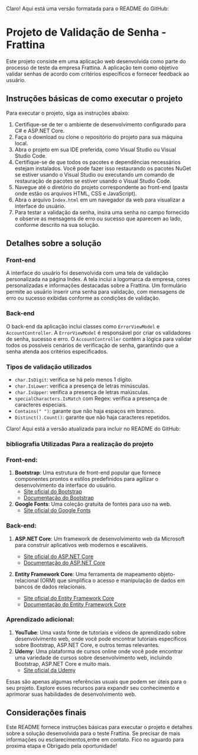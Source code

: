 Claro! Aqui está uma versão formatada para o README do GitHub:

# Projeto de Validação de Senha - Frattina

Este projeto consiste em uma aplicação web desenvolvida como parte do processo de teste da empresa Frattina. A aplicação tem como objetivo validar senhas de acordo com critérios específicos e fornecer feedback ao usuário.

## Instruções básicas de como executar o projeto

Para executar o projeto, siga as instruções abaixo:

1. Certifique-se de ter o ambiente de desenvolvimento configurado para C# e ASP.NET Core.
2. Faça o download ou clone o repositório do projeto para sua máquina local.
3. Abra o projeto em sua IDE preferida, como Visual Studio ou Visual Studio Code.
4. Certifique-se de que todos os pacotes e dependências necessários estejam instalados. Você pode fazer isso restaurando os pacotes NuGet se estiver usando o Visual Studio ou executando um comando de restauração de pacotes se estiver usando o Visual Studio Code.
5. Navegue até o diretório do projeto correspondente ao front-end (pasta onde estão os arquivos HTML, CSS e JavaScript).
6. Abra o arquivo `Index.html` em um navegador da web para visualizar a interface do usuário.
7. Para testar a validação da senha, insira uma senha no campo fornecido e observe as mensagens de erro ou sucesso que aparecem ao lado, conforme descrito na sua solução.

## Detalhes sobre a solução

### Front-end

A interface do usuário foi desenvolvida com uma tela de validação personalizada na página Index. A tela inclui a logomarca da empresa, cores personalizadas e informações destacadas sobre a Frattina. Um formulário permite ao usuário inserir uma senha para validação, com mensagens de erro ou sucesso exibidas conforme as condições de validação.

### Back-end

O back-end da aplicação inclui classes como `ErrorViewModel` e `AccountController`. A `ErrorViewModel` é responsável por criar os validadores de senha, sucesso e erro. O `AccountController` contém a lógica para validar todos os possíveis cenários de verificação de senha, garantindo que a senha atenda aos critérios especificados.

### Tipos de validação utilizados

- `char.IsDigit`: verifica se há pelo menos 1 dígito.
- `char.IsLower`: verifica a presença de letras minúsculas.
- `char.IsUpper`: verifica a presença de letras maiúsculas.
- `specialCharacters.IsMatch` com Regex: verifica a presença de caracteres especiais.
- `Contains(" ")`: garante que não haja espaços em branco.
- `Distinct().Count()`: garante que não haja caracteres repetidos.

Claro! Aqui está a versão atualizada para incluir no README do GitHub:
###  bibliografia Utilizadas Para a realização do projeto
### Front-end:
1. **Bootstrap**: Uma estrutura de front-end popular que fornece componentes prontos e estilos predefinidos para agilizar o desenvolvimento da interface do usuário.
   - [Site oficial do Bootstrap](https://getbootstrap.com/)
   - [Documentação do Bootstrap](https://getbootstrap.com/docs/5.1/getting-started/introduction/)  
4. **Google Fonts**: Uma coleção gratuita de fontes para uso na web.
   - [Site oficial do Google Fonts](https://fonts.google.com/)

### Back-end:
1. **ASP.NET Core**: Um framework de desenvolvimento web da Microsoft para construir aplicativos web modernos e escaláveis.
   - [Site oficial do ASP.NET Core](https://dotnet.microsoft.com/apps/aspnet)
   - [Documentação do ASP.NET Core](https://docs.microsoft.com/en-us/aspnet/core/?view=aspnetcore-6.0)

2. **Entity Framework Core**: Uma ferramenta de mapeamento objeto-relacional (ORM) que simplifica o acesso e manipulação de dados em bancos de dados relacionais.
   - [Site oficial do Entity Framework Core](https://docs.microsoft.com/en-us/ef/core/)
   - [Documentação do Entity Framework Core](https://docs.microsoft.com/en-us/ef/core/)

### Aprendizado adicional:
1. **YouTube**: Uma vasta fonte de tutoriais e vídeos de aprendizado sobre desenvolvimento web, onde você pode encontrar tutoriais específicos sobre Bootstrap, ASP.NET Core, e outros temas relevantes. 
2. **Udemy**: Uma plataforma de cursos online onde você pode encontrar uma variedade de cursos sobre desenvolvimento web, incluindo Bootstrap, ASP.NET Core e muito mais.
   - [Site oficial da Udemy](https://www.udemy.com/)

Essas são apenas algumas referências usuais que podem ser úteis para o seu projeto. Explore esses recursos para expandir seu conhecimento e aprimorar suas habilidades de desenvolvimento web.

## Considerações finais

Este README fornece instruções básicas para executar o projeto e detalhes sobre a solução desenvolvida para o teste Frattina. Se precisar de mais informações ou esclarecimentos,entre em contato. Fico no aguardo para proxima etapa e Obrigado pela oportunidade!

